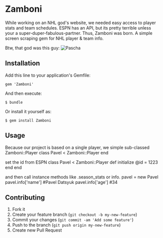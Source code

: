 # Zamboni

While working on an NHL god's website, we needed easy access to player stats and team schedules. ESPN has an API, but its pretty terrible unless your a super-duper-fabulous-partner.
Thus, Zamboni was born. A simple screen scraping gem for NHL player & team info.

Btw, that god was this guy:
![Pascha](http://i.imgur.com/6LvfP99.gif)

## Installation

Add this line to your application's Gemfile:

    gem 'Zamboni'

And then execute:

    $ bundle

Or install it yourself as:

    $ gem install Zamboni

## Usage

Because our project is based on a single player, we simple sub-classed Zamboni::Player
    class Pavel < Zamboni::Player
    end

set the id from ESPN
    class Pavel < Zamboni::Player
      def initialize
        @id = 1223
      end
    end

and then call instance methods like .season_stats or info.
    pavel = new Pavel
    pavel.info['name'] #Pavel Datsyuk
    pavel.info['age'] #34

## Contributing

1. Fork it
2. Create your feature branch (`git checkout -b my-new-feature`)
3. Commit your changes (`git commit -am 'Add some feature'`)
4. Push to the branch (`git push origin my-new-feature`)
5. Create new Pull Request
